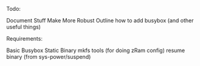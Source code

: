 Todo:

 Document Stuff
 Make More Robust
 Outline how to add busybox (and other useful things)

Requirements:

 Basic Busybox Static Binary
 mkfs tools (for doing zRam config)
 resume binary (from sys-power/suspend)

